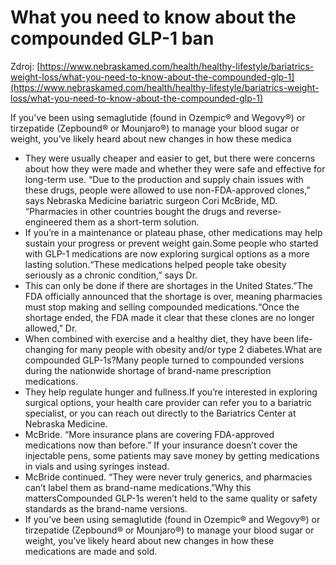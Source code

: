 # What you need to know about the compounded GLP-1 ban

Zdroj: [https://www.nebraskamed.com/health/healthy-lifestyle/bariatrics-weight-loss/what-you-need-to-know-about-the-compounded-glp-1](https://www.nebraskamed.com/health/healthy-lifestyle/bariatrics-weight-loss/what-you-need-to-know-about-the-compounded-glp-1)

If you’ve been using semaglutide (found in Ozempic® and Wegovy®) or tirzepatide (Zepbound® or Mounjaro®) to manage your blood sugar or weight, you’ve likely heard about new changes in how these medica

- They were usually cheaper and easier to get, but there were concerns about how they were made and whether they were safe and effective for long-term use. “Due to the production and supply chain issues with these drugs, people were allowed to use non-FDA-approved clones,” says Nebraska Medicine bariatric surgeon Cori McBride, MD. “Pharmacies in other countries bought the drugs and reverse-engineered them as a short-term solution.
- If you’re in a maintenance or plateau phase, other medications may help sustain your progress or prevent weight gain.Some people who started with GLP-1 medications are now exploring surgical options as a more lasting solution.“These medications helped people take obesity seriously as a chronic condition,” says Dr.
- This can only be done if there are shortages in the United States.”The FDA officially announced that the shortage is over, meaning pharmacies must stop making and selling compounded medications.“Once the shortage ended, the FDA made it clear that these clones are no longer allowed,” Dr.
- When combined with exercise and a healthy diet, they have been life-changing for many people with obesity and/or type 2 diabetes.What are compounded GLP-1s?Many people turned to compounded versions during the nationwide shortage of brand-name prescription medications.
- They help regulate hunger and fullness.If you’re interested in exploring surgical options, your health care provider can refer you to a bariatric specialist, or you can reach out directly to the Bariatrics Center at Nebraska Medicine.
- McBride. “More insurance plans are covering FDA-approved medications now than before.” If your insurance doesn’t cover the injectable pens, some patients may save money by getting medications in vials and using syringes instead.
- McBride continued. “They were never truly generics, and pharmacies can’t label them as brand-name medications.”Why this mattersCompounded GLP-1s weren’t held to the same quality or safety standards as the brand-name versions.
- If you’ve been using semaglutide (found in Ozempic® and Wegovy®) or tirzepatide (Zepbound® or Mounjaro®) to manage your blood sugar or weight, you’ve likely heard about new changes in how these medications are made and sold.
